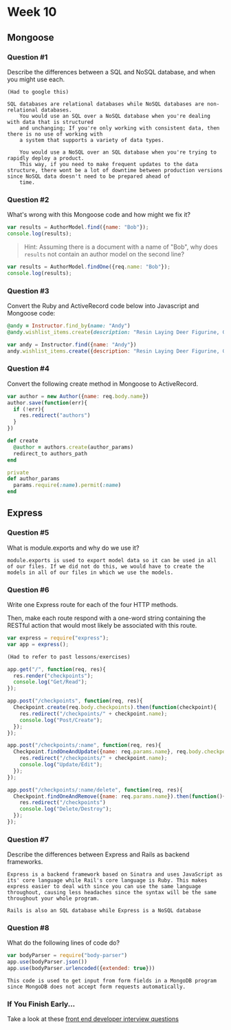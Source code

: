 # Week 10

## Mongoose

### Question #1

Describe the differences between a SQL and NoSQL database, and when you might use each.

```text
(Had to google this)

SQL databases are relational databases while NoSQL databases are non-relational databases.
    You would use an SQL over a NoSQL database when you're dealing with data that is structured
    and unchanging; If you're only working with consistent data, then there is no use of working with
    a system that supports a variety of data types.

    You would use a NoSQL over an SQL database when you're trying to rapidly deploy a product.
    This way, if you need to make frequent updates to the data structure, there wont be a lot of downtime between production versions since NoSQL data doesn't need to be prepared ahead of
    time.
```

### Question #2

What's wrong with this Mongoose code and how might we fix it?

```js
var results = AuthorModel.find({name: "Bob"});
console.log(results);
```

> Hint: Assuming there is a document with a name of "Bob", why does `results` not contain an author model on the second line?

```js
var results = AuthorModel.findOne({req.name: "Bob"});
console.log(results);
```

### Question #3

Convert the Ruby and ActiveRecord code below into Javascript and Mongoose code:

```rb
@andy = Instructor.find_by(name: "Andy")
@andy.wishlist_items.create(description: "Resin Laying Deer Figurine, Gold")
```

```js
var andy = Instructor.find({name: "Andy"})
andy.wishlist_items.create({description: "Resin Laying Deer Figurine, Gold"})
```

### Question #4

Convert the following create method in Mongoose to ActiveRecord.

```js
var author = new Author({name: req.body.name})
author.save(function(err){
  if (!err){
    res.redirect("authors")
  }
})
```

```rb
def create
  @author = authors.create(author_params)
  redirect_to authors_path
end

private
def author_params
  params.require(:name).permit(:name)
end
```

## Express

### Question #5

What is module.exports and why do we use it?

```text
module.exports is used to export model data so it can be used in all of our files. If we did not do this, we would have to create the models in all of our files in which we use the models.
```

### Question #6

Write one Express route for each of the four HTTP methods.

Then, make each route respond with a one-word string containing the RESTful action that would most likely be associated with this route.

```js
var express = require("express");
var app = express();

(Had to refer to past lessons/exercises)

app.get("/", function(req, res){
  res.render("checkpoints");
  console.log("Get/Read");
});

app.post("/checkpoints", function(req, res){
  Checkpoint.create(req.body.checkpoints).then(function(checkpoint){
    res.redirect("/checkpoints/" + checkpoint.name);
    console.log("Post/Create");
  });
});

app.post("/checkpoints/:name", function(req, res){
  Checkpoint.findOneAndUpdate({name: req.params.name}, req.body.checkpoint, {new: true}).then(function(checkpoint){
    res.redirect("/checkpoints/" + checkpoint.name);
    console.log("Update/Edit");
  });
});

app.post("/checkpoints/:name/delete", function(req, res){
  Checkpoint.findOneAndRemove({name: req.params.name}).then(function(){
    res.redirect("/checkpoints")
    console.log("Delete/Destroy");
  });
});
```

### Question #7

Describe the differences between Express and Rails as backend frameworks.

```text
Express is a backend framework based on Sinatra and uses JavaScript as its' core language while Rail's core language is Ruby. This makes express easier to deal with since you can use the same language throughout, causing less headaches since the syntax will be the same throughout your whole program.

Rails is also an SQL database while Express is a NoSQL database
```

### Question #8

What do the following lines of code do?

```js
var bodyParser = require("body-parser")
app.use(bodyParser.json())
app.use(bodyParser.urlencoded({extended: true}))
```

```text
This code is used to get input from form fields in a MongoDB program since MongoDB does not accept form requests automatically.
```

### If You Finish Early...

Take a look at these [front end developer interview questions](https://github.com/h5bp/Front-end-Developer-Interview-Questions/blob/master/README.md)
